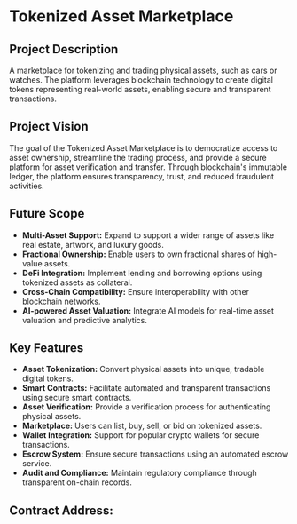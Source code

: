# Tokenized Asset Marketplace

## Project Description
A marketplace for tokenizing and trading physical assets, such as cars or watches. The platform leverages blockchain technology to create digital tokens representing real-world assets, enabling secure and transparent transactions.

## Project Vision
The goal of the Tokenized Asset Marketplace is to democratize access to asset ownership, streamline the trading process, and provide a secure platform for asset verification and transfer. Through blockchain's immutable ledger, the platform ensures transparency, trust, and reduced fraudulent activities.

## Future Scope
- **Multi-Asset Support:** Expand to support a wider range of assets like real estate, artwork, and luxury goods.
- **Fractional Ownership:** Enable users to own fractional shares of high-value assets.
- **DeFi Integration:** Implement lending and borrowing options using tokenized assets as collateral.
- **Cross-Chain Compatibility:** Ensure interoperability with other blockchain networks.
- **AI-powered Asset Valuation:** Integrate AI models for real-time asset valuation and predictive analytics.

## Key Features
- **Asset Tokenization:** Convert physical assets into unique, tradable digital tokens.
- **Smart Contracts:** Facilitate automated and transparent transactions using secure smart contracts.
- **Asset Verification:** Provide a verification process for authenticating physical assets.
- **Marketplace:** Users can list, buy, sell, or bid on tokenized assets.
- **Wallet Integration:** Support for popular crypto wallets for secure transactions.
- **Escrow System:** Ensure secure transactions using an automated escrow service.
- **Audit and Compliance:** Maintain regulatory compliance through transparent on-chain records.

## Contract Address: 



